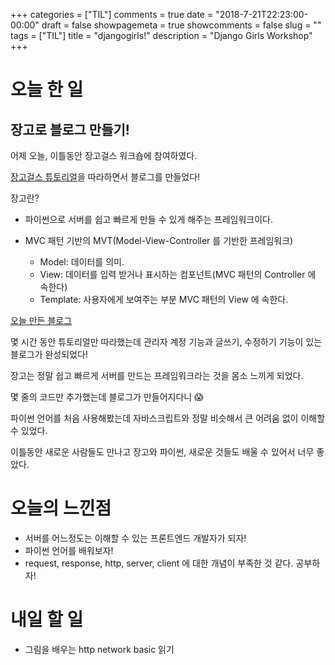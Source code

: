 +++
categories = ["TIL"]
comments = true
date = "2018-7-21T22:23:00-00:00"
draft = false 
showpagemeta = true
showcomments = false
slug = ""
tags = ["TIL"]
title = "djangogirls!"
description = "Django Girls Workshop"
+++

# 오늘 한 일

## 장고로 블로그 만들기!

어제 오늘, 이틀동안 장고걸스 워크숍에 참여하였다.

[장고걸스 튜토리얼](https://tutorial.djangogirls.org/ko/)을 따라하면서 블로그를 만들었다!

장고란?

- 파이썬으로 서버를 쉽고 빠르게 만들 수 있게 해주는 프레임워크이다.

- MVC 패턴 기반의 MVT(Model-View-Controller 를 기반한 프레임워크)
  - Model: 데이터를 의미.
  - View: 데이터를 입력 받거나 표시하는 컴포넌트(MVC 패턴의 Controller 에 속한다)
  - Template: 사용자에게 보여주는 부분 MVC 패턴의 View 에 속한다.

[오늘 만든 블로그](http://koobohyeon.pythonanywhere.com/)

몇 시간 동안 튜토리얼만 따라했는데 관리자 계정 기능과 글쓰기, 수정하기 기능이 있는 블로그가 완성되었다!

장고는 정말 쉽고 빠르게 서버를 만드는 프레임워크라는 것을 몸소 느끼게 되었다.

몇 줄의 코드만 추가했는데 블로그가 만들어지다니 😱

파이썬 언어를 처음 사용해봤는데 자바스크립트와 정말 비슷해서 큰 어려움 없이 이해할 수 있었다.

이틀동안 새로운 사람들도 만나고 장고와 파이썬, 새로운 것들도 배울 수 있어서 너무 좋았다.

# 오늘의 느낀점

- 서버를 어느정도는 이해할 수 있는 프론트엔드 개발자가 되자!
- 파이썬 언어를 배워보자!
- request, response, http, server, client 에 대한 개념이 부족한 것 같다. 공부하자!

# 내일 할 일

- 그림을 배우는 http network basic 읽기
